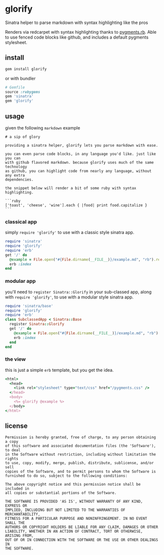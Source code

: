 # glorify

Sinatra helper to parse markdown with syntax highlighting like the pros

Renders via redcarpet with syntax highlighting thanks to [pygments.rb](https://github.com/tmm1/pygments.rb). Able to use
fenced code blocks like github, and includes a default pygments stylesheet.

## install

```bash
gem install glorify
```
or with bundler

```ruby
# Gemfile
source :rubygems
gem 'sinatra'
gem 'glorify'
```

## usage

given the following `markdown` example

    # a sip of glory

    providing a sinatra helper, glorify lets you parse markdown with ease.

    you can even parse code blocks, in any language you'd like. just like you can
    with github flavored markdown. because glorify uses much of the same technology
    as github, you can highlight code from nearly any language, without any extra
    dependencies.

    the snippet below will render a bit of some ruby with syntax highlighting.

    ```ruby
    ['toast', 'cheese', 'wine'].each { |food| print food.capitalize }
    ```

### classical app

simply `require 'glorify'` to use with a classic style sinatra app.

```ruby
require 'sinatra'
require 'glorify'
require 'erb'
get '/' do
  @example = File.open("#{File.dirname(__FILE__)}/example.md", "rb").read
  erb :index
end
```

### modular app

you'll need to `register Sinatra::Glorify` in your sub-classed app, along with
`require 'glorify'`, to use with a modular style sinatra app.

```ruby
require 'sinatra/base'
require 'glorify'
require 'erb'
class SubclassedApp < Sinatra::Base
  register Sinatra::Glorify
  get '/' do
    @example = File.open("#{File.dirname(__FILE__)}/example.md", "rb").read
    erb :index
  end
end
```

### the view

this is just a simple `erb` template, but you get the idea.

```ruby
<html>
  <head>
    <link rel="stylesheet" type="text/css" href="/pygments.css" />
  </head>
  <body>
    <%= glorify @example %>
  </body>
</html>
```

## license

```plaintext
Permission is hereby granted, free of charge, to any person obtaining a copy
of this software and associated documentation files (the 'Software'), to deal
in the Software without restriction, including without limitation the rights
to use, copy, modify, merge, publish, distribute, sublicense, and/or sell
copies of the Software, and to permit persons to whom the Software is
furnished to do so, subject to the following conditions:

The above copyright notice and this permission notice shall be included in
all copies or substantial portions of the Software.

THE SOFTWARE IS PROVIDED 'AS IS', WITHOUT WARRANTY OF ANY KIND, EXPRESS OR
IMPLIED, INCLUDING BUT NOT LIMITED TO THE WARRANTIES OF MERCHANTABILITY,
FITNESS FOR A PARTICULAR PURPOSE AND NONINFRINGEMENT. IN NO EVENT SHALL THE
AUTHORS OR COPYRIGHT HOLDERS BE LIABLE FOR ANY CLAIM, DAMAGES OR OTHER
LIABILITY, WHETHER IN AN ACTION OF CONTRACT, TORT OR OTHERWISE, ARISING FROM,
OUT OF OR IN CONNECTION WITH THE SOFTWARE OR THE USE OR OTHER DEALINGS IN
THE SOFTWARE.
```
